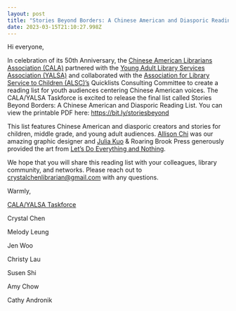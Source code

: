 ```yaml
---
layout: post
title: "Stories Beyond Borders: A Chinese American and Diasporic Reading List"
date: 2023-03-15T21:10:27.998Z
---
```

Hi everyone,



In celebration of its 50th Anniversary, the [Chinese American Librarians Association (CALA)](https://cala-web.org/) partnered with the [Young Adult Library Services Association (YALSA)](https://www.ala.org/yalsa/) and collaborated with the [Association for Library Service to Children (ALSC)’s](https://www.ala.org/alsc/) Quicklists Consulting Committee to create a reading list for youth audiences centering Chinese American voices. The CALA/YALSA Taskforce is excited to release the final list called Stories Beyond Borders: A Chinese American and Diasporic Reading List. You can view the printable PDF here: <https://bit.ly/storiesbeyond>



This list features Chinese American and diasporic creators and stories for children, middle grade, and young adult audiences. [Allison Chi](https://www.allisonchi.com/) was our amazing graphic designer and [Julia Kuo](https://www.juliakuo.com/) & Roaring Brook Press generously provided the art from [Let’s Do Everything and Nothing](https://us.macmillan.com/books/9781250774347/lets-do-everything-and-nothing). 



We hope that you will share this reading list with your colleagues, library community, and networks. Please reach out to [crystalchenlibrarian@gmail.com](mailto:crystalchenlibrarian@gmail.com) with any questions.



Warmly,



[CALA/YALSA Taskforce](https://www.ala.org/yalsa/workingwithyalsa/tf#CALA/YALSA)

Crystal Chen

Melody Leung

Jen Woo

Christy Lau

Susen Shi

Amy Chow

Cathy Andronik